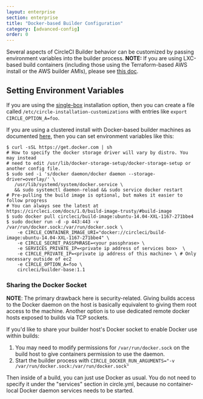 ```yaml
---
layout: enterprise
section: enterprise
title: "Docker-based Builder Configuration"
category: [advanced-config]
order: 0
---
```


Several aspects of CircleCI Builder behavior can be customized by passing
environment variables into the builder process. **NOTE:** If you are using
LXC-based build containers (including those using the Terraform-based AWS
install or the AWS builder AMIs), please see [this doc]({{site.baseurl}}/enterprise/config/).

## Setting Environment Variables

If you are using the [single-box]({{site.baseurl}}/enterprise/single-box/) installation
option, then you can create a file called `/etc/circle-installation-customizations`
with entries like `export CIRCLE_OPTION_A=foo`.

If you are using a clustered install with Docker-based builder machines as documented
[here]({{site.baseurl}}/enterprise/docker-install/), then you can set environment
variables like this:

```
$ curl -sSL https://get.docker.com | sh
# How to specify the docker storage driver will vary by distro. You may instead
# need to edit /usr/lib/docker-storage-setup/docker-storage-setup or another config file.
$ sudo sed -i 's/docker daemon/docker daemon --storage-driver=overlay/' \
   /usr/lib/systemd/system/docker.service \
   && sudo systemctl daemon-reload && sudo service docker restart
# Pre-pulling the build image is optional, but makes it easier to follow progress
# You can always see the latest at https://circleci.com/docs/1.0/build-image-trusty/#build-image
$ sudo docker pull circleci/build-image:ubuntu-14.04-XXL-1167-271bbe4
$ sudo docker run -d -p 443:443 -v /var/run/docker.sock:/var/run/docker.sock \
    -e CIRCLE_CONTAINER_IMAGE_URI="docker://circleci/build-image:ubuntu-14.04-XXL-1167-271bbe4" \
    -e CIRCLE_SECRET_PASSPHRASE=<your passphrase> \
    -e SERVICES_PRIVATE_IP=<private ip address of services box>  \
    -e CIRCLE_PRIVATE_IP=<private ip address of this machine> \ # Only necessary outside of ec2
    -e CIRCLE_OPTION_A=foo \
    circleci/builder-base:1.1
```

### Sharing the Docker Socket

**NOTE**: The primary drawback here is security-related. Giving builds access to the Docker daemon on the host is basically equivalent to giving them root access to the machine. Another option is to use dedicated remote docker hosts exposed to builds via TCP sockets.

If you'd like to share your builder host's Docker socket to enable Docker use within builds:

1. You may need to modify permissions for `/var/run/docker.sock` on the build host to give containers permission to use the daemon.
2. Start the builder process with `CIRCLE_DOCKER_RUN_ARGUMENTS="-v /var/run/docker.sock:/var/run/docker.sock"`

Then inside of a build, you can just use Docker as usual. You do not need to specify it under the "services" section in circle.yml,
because no container-local Docker daemon services needs to be started.
